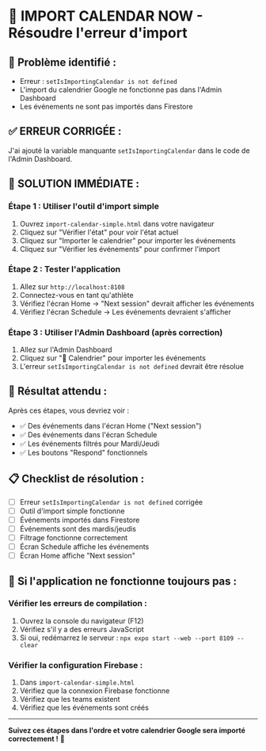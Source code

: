 # 📅 IMPORT CALENDAR NOW - Résoudre l'erreur d'import

## 🎯 **Problème identifié :**
- Erreur : `setIsImportingCalendar is not defined`
- L'import du calendrier Google ne fonctionne pas dans l'Admin Dashboard
- Les événements ne sont pas importés dans Firestore

## ✅ **ERREUR CORRIGÉE :**
J'ai ajouté la variable manquante `setIsImportingCalendar` dans le code de l'Admin Dashboard.

## 🚀 **SOLUTION IMMÉDIATE :**

### **Étape 1 : Utiliser l'outil d'import simple**
1. Ouvrez `import-calendar-simple.html` dans votre navigateur
2. Cliquez sur "Vérifier l'état" pour voir l'état actuel
3. Cliquez sur "Importer le calendrier" pour importer les événements
4. Cliquez sur "Vérifier les événements" pour confirmer l'import

### **Étape 2 : Tester l'application**
1. Allez sur `http://localhost:8108`
2. Connectez-vous en tant qu'athlète
3. Vérifiez l'écran Home → "Next session" devrait afficher les événements
4. Vérifiez l'écran Schedule → Les événements devraient s'afficher

### **Étape 3 : Utiliser l'Admin Dashboard (après correction)**
1. Allez sur l'Admin Dashboard
2. Cliquez sur "📅 Calendrier" pour importer les événements
3. L'erreur `setIsImportingCalendar is not defined` devrait être résolue

## 🎯 **Résultat attendu :**
Après ces étapes, vous devriez voir :
- ✅ Des événements dans l'écran Home ("Next session")
- ✅ Des événements dans l'écran Schedule
- ✅ Les événements filtrés pour Mardi/Jeudi
- ✅ Les boutons "Respond" fonctionnels

## 📋 **Checklist de résolution :**

- [ ] Erreur `setIsImportingCalendar is not defined` corrigée
- [ ] Outil d'import simple fonctionne
- [ ] Événements importés dans Firestore
- [ ] Événements sont des mardis/jeudis
- [ ] Filtrage fonctionne correctement
- [ ] Écran Schedule affiche les événements
- [ ] Écran Home affiche "Next session"

## 🚨 **Si l'application ne fonctionne toujours pas :**

### **Vérifier les erreurs de compilation :**
1. Ouvrez la console du navigateur (F12)
2. Vérifiez s'il y a des erreurs JavaScript
3. Si oui, redémarrez le serveur : `npx expo start --web --port 8109 --clear`

### **Vérifier la configuration Firebase :**
1. Dans `import-calendar-simple.html`
2. Vérifiez que la connexion Firebase fonctionne
3. Vérifiez que les teams existent
4. Vérifiez que les événements sont créés

---

**Suivez ces étapes dans l'ordre et votre calendrier Google sera importé correctement !** 🚀

